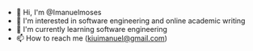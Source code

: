 - 👋 Hi, I'm @Imanuelmoses
- 👀 I'm interested in software engineering and online academic writing
- 🌱 I'm currently learning software engineering
- 📫 How to reach me (kiuimanuel@gmail.com)

<!---
Imanuelmoses/Imanuelmoses is a ✨ special ✨ repository because its `README.md` (this file) appears on your GitHub profile.
You can click the Preview link to take a look at your changes.
--->
